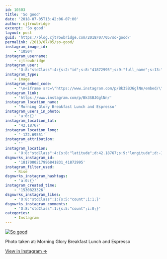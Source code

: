 ```yaml
---
id: 10503
title: 'So good'
date: '2018-07-05T13:42:06-07:00'
author: cjtrowbridge
excerpt: 'So good'
layout: post
guid: 'https://blog.cjtrowbridge.com/2018/07/05/so-good/'
permalink: /2018/07/05/so-good/
instagram_image_id:
    - '10504'
instagram_username:
    - cjtrowbridge
instagram_user:
    - 'O:8:"stdClass":4:{s:2:"id";s:8:"41872995";s:9:"full_name";s:13:"CJ Trowbridge";s:15:"profile_picture";s:182:"https://scontent.cdninstagram.com/vp/bdb3dc682730332976d1b56b290153a5/5BE0461C/t51.2885-19/s150x150/13724650_1188772791164794_142557231_a.jpg?efg=eyJ1cmxnZW4iOiJ1cmxnZW5fZnJvbV9pZyJ9";s:8:"username";s:12:"cjtrowbridge";}'
instagram_type:
    - image
instagram_embed_code:
    - "\n<iframe src=\"https://www.instagram.com/p/Bk3SBJGglNn/embed/\" width=\"612\" height=\"710\" frameborder=\"0\" scrolling=\"no\" allowtransparency=\"true\" class=\"insta-image-embed\"></iframe>\n"
instagram_link:
    - 'https://www.instagram.com/p/Bk3SBJGglNn/'
instagram_location_name:
    - 'Morning Glory Breakfast Lunch and Espresso'
instagram_users_in_photo:
    - 'a:0:{}'
instagram_location_lat:
    - '42.18767'
instagram_location_long:
    - '-122.69551'
instagram_attribution:
    - ''
instagram_location:
    - 'O:8:"stdClass":4:{s:8:"latitude";d:42.18767;s:9:"longitude";d:-122.69551;s:4:"name";s:42:"Morning Glory Breakfast Lunch and Espresso";s:2:"id";i:241563661;}'
dsgnwrks_instagram_id:
    - '1817000217996841831_41872995'
instagram_filter_used:
    - Rise
dsgnwrks_instagram_hashtags:
    - 'a:0:{}'
instagram_created_time:
    - '1530823326'
dsgnwrks_instagram_likes:
    - 'O:8:"stdClass":1:{s:5:"count";i:1;}'
dsgnwrks_instagram_comments:
    - 'O:8:"stdClass":1:{s:5:"count";i:0;}'
categories:
    - Instagram
---
```


[![So good](https://blog.cjtrowbridge.com/wp-content/uploads/2018/07/1530823326-1-1.jpg)](https://www.instagram.com/p/Bk3SBJGglNn/)

Photo taken at: Morning Glory Breakfast Lunch and Espresso

[View in Instagram ⇒](https://www.instagram.com/p/Bk3SBJGglNn/)